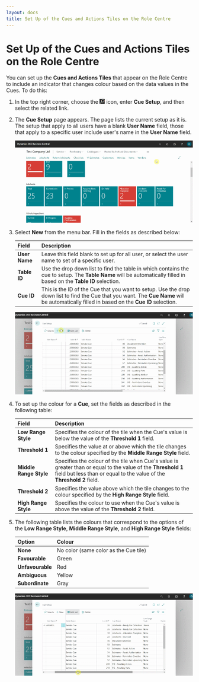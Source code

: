 ```yaml
---
layout: docs
title: Set Up of the Cues and Actions Tiles on the Role Centre
---
```


# Set Up of the Cues and Actions Tiles on the Role Centre
You can set up the **Cues and Actions Tiles** that appear on the Role Centre to include an indicator that changes colour based on the data values in the Cues. To do this:
1. In the top right corner, choose the ![](media/search_icon.png) icon, enter **Cue Setup**, and then select the related link.
2. The **Cue Setup** page appears. The page lists the current setup as it is. The setup that apply to all users have a blank **User Name** field, those that apply to a specific user include user's name in the **User Name** field.

   ![](media/garagehive-cue-setup1.gif)

3. Select **New** from the menu bar. Fill in the fields as described below:

   | Field         | Description                                                                                                                                                                                 |
   | :------------ | :------------------------------------------------------------------------------------------------------------------------------------------------------------------------------------------ |
   | **User Name** | Leave this field blank to set up for all user, or select the user name to set of a specific user.                                                                                           |
   | **Table ID**  | Use the drop down list to find the table in which contains the cue to setup.  The **Table Name** will be automatically filled in based on the **Table ID** selection.                       |
   | **Cue ID**    | This is the ID of the Cue that you want to setup. Use the drop down list to find the Cue that you want. The **Cue Name** will be automatically filled in based on the **Cue ID** selection. |

      ![](media/garagehive-cue-setup2.gif)

4. To set up the colour for a **Cue**, set the fields as described in the following table:

   | Field                  | Description                                                                                                                                                                            |
   | :--------------------- | :------------------------------------------------------------------------------------------------------------------------------------------------------------------------------------- |
   | **Low Range Style**    | Specifies the colour of the tile when the Cue's value is below the value of the **Threshold 1** field.                                                                                 |
   | **Threshold 1**        | Specifies the value at or above which the tile changes to the colour specified by the **Middle Range Style** field.                                                                    |
   | **Middle Range Style** | Specifies the colour of the tile when Cue's value is greater than or equal to the value of the **Threshold 1** field but less than or equal to the value of the **Threshold 2** field. |
   | **Threshold 2**        | Specifies the value above which the tile changes to the colour specified by the **High Range Style** field.                                                                            |
   | **High Range Style**   | Specifies the colour to use when the Cue's value is above the value of the **Threshold 2** field.                                                                                      |

5. The following table lists the colours that correspond to the options of the **Low Range Style**, **Middle Range Style**, and **High Range Style** fields:

   | Option           | Colour                                |
   | :--------------- | :------------------------------------ |
   | **None**         | No color (same color as the Cue tile) |
   | **Favourable**   | Green                                 |
   | **Unfavourable** | Red                                   |
   | **Ambiguous**    | Yellow                                |
   | **Subordinate**  | Gray                                  |

      ![](media/garagehive-cue-setup3.gif)

